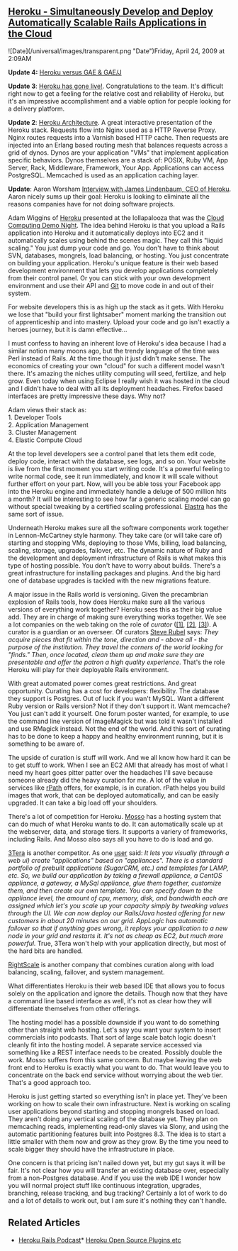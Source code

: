 ## [Heroku - Simultaneously Develop and Deploy Automatically Scalable Rails Applications in the Cloud](/blog/2009/4/24/heroku-simultaneously-develop-and-deploy-automatically-scala.html)

<div class="journal-entry-tag journal-entry-tag-post-title"><span class="posted-on">![Date](/universal/images/transparent.png "Date")Friday, April 24, 2009 at 2:09AM</span></div>

<div class="body">

**Update 4:** [Heroku versus GAE & GAE/J](http://rrees.wordpress.com/2009/10/08/heroku-versus-gae-gaej/)

[](http://rrees.wordpress.com/2009/10/08/heroku-versus-gae-gaej/)**Update 3**: [Heroku has gone live!](http://blog.heroku.com/archives/2009/4/24/commercial_launch). Congratulations to the team. It's difficult right now to get a feeling for the relative cost and reliability of Heroku, but it's an impressive accomplishment and a viable option for people looking for a delivery platform.

**Update 2**: [Heroku Architecture](http://heroku.com/how/architecture). A great interactive presentation of the Heroku stack. Requests flow into Nginx used as a HTTP Reverse Proxy. Nginx routes requests into a Varnish based HTTP cache. Then requests are injected into an Erlang based routing mesh that balances requests across a grid of dynos. Dynos are your application "VMs" that implement application specific behaviors. Dynos themselves are a stack of: POSIX, Ruby VM, App Server, Rack, Middleware, Framework, Your App. Applications can access PostgreSQL. Memcached is used as an application caching layer.

**Update**: Aaron Worsham [Interview with James Lindenbaum, CEO of Heroku](http://sazbean.com/2008/05/29/interview-with-james-lindenbaum-ceo-of-heroku/). Aaron nicely sums up their goal: Heroku is looking to eliminate all the reasons companies have for not doing software projects.

Adam Wiggins of [Heroku](http://heroku.com/) presented at the lollapalooza that was the [Cloud Computing Demo Night](http://web.meetup.com/66/calendar/7288280/). The idea behind Heroku is that you upload a Rails application into Heroku and it automatically deploys into EC2 and it automatically scales using behind the scenes magic. They call this "liquid scaling." You just dump your code and go. You don't have to think about SVN, databases, mongrels, load balancing, or hosting. You just concentrate on building your application. Heroku's unique feature is their web based development environment that lets you develop applications completely from their control panel. Or you can stick with your own development environment and use their API and [Git](http://git.or.cz/) to move code in and out of their system.  

For website developers this is as high up the stack as it gets. With Heroku we lose that "build your first lightsaber" moment marking the transition out of apprenticeship and into mastery. Upload your code and go isn't exactly a heroes journey, but it is damn effective...  

I must confess to having an inherent love of Heroku's idea because I had a similar notion many moons ago, but the trendy language of the time was Perl instead of Rails. At the time though it just didn't make sense. The economics of creating your own "cloud" for such a different model wasn't there. It's amazing the niches utility computing will seed, fertilize, and help grow. Even today when using Eclipse I really wish it was hosted in the cloud and I didn't have to deal with all its deployment headaches. Firefox based interfaces are pretty impressive these days. Why not?  

Adam views their stack as:  
1\. Developer Tools  
2\. Application Management  
3\. Cluster Management  
4\. Elastic Compute Cloud  

At the top level developers see a control panel that lets them edit code, deploy code, interact with the database, see logs, and so on. Your website is live from the first moment you start writing code. It's a powerful feeling to write normal code, see it run immediately, and know it will scale without further effort on your part. Now, will you be able toss your Facebook app into the Heroku engine and immediately handle a deluge of 500 million hits a month? It will be interesting to see how far a generic scaling model can go without special tweaking by a certified scaling professional. [Elastra](http://www.elastra.com/) has the same sort of issue.  

Underneath Heroku makes sure all the software components work together in Lennon-McCartney style harmony. They take care (or will take care of) starting and stopping VMs, deploying to those VMs, billing, load balancing, scaling, storage, upgrades, failover, etc. The dynamic nature of Ruby and the development and deployment infrastructure of Rails is what makes this type of hosting possible. You don't have to worry about builds. There's a great infrastructure for installing packages and plugins. And the big hard one of database upgrades is tackled with the new migrations feature.  

A major issue in the Rails world is versioning. Given the precambrian explosion of Rails tools, how does Heroku make sure all the various versions of everything work together? Heroku sees this as their big value add. They are in charge of making sure everything works together. We see a lot companies on the web taking on the role of _curator_ ([[1]](http://www.micropersuasion.com/2008/02/the-digital-cur.html), [[2]](http://connectivism.ca/blog/2007/08/networks_ecologies_and_curator.html), [[3]](http://www.cultureby.com/trilogy/2008/03/curator-birth-o.html)). A curator is a guardian or an overseer. Of curators [Steve Rubel](http://www.micropersuasion.com) says: _They acquire pieces that fit within the tone, direction and - above all - the purpose of the institution. They travel the corners of the world looking for "finds." Then, once located, clean them up and make sure they are presentable and offer the patron a high quality experience_. That's the role Heroku will play for their deployable Rails environment.  

With great automated power comes great restrictions. And great opportunity. Curating has a cost for developers: flexibility. The database they support is Postgres. Out of luck if you wan't MySQL. Want a different Ruby version or Rails version? Not if they don't support it. Want memcache? You just can't add it yourself. One forum poster wanted, for example, to use the command line version of ImageMagick but was told it wasn't installed and use RMagick instead. Not the end of the world. And this sort of curating has to be done to keep a happy and healthy environment running, but it is something to be aware of.  

The upside of curation is stuff will work. And we all know how hard it can be to get stuff to work. When I see an EC2 AMI that already has most of what I need my heart goes pitter patter over the headaches I'll save because someone already did the heavy curation for me. A lot of the value in services like [rPath](http://www.rpath.com) offers, for example, is in curation. rPath helps you build images that work, that can be deployed automatically, and can be easily upgraded. It can take a big load off your shoulders.  

There's a lot of competition for Heroku. [Mosso](http://www.mosso.com/) has a hosting system that can do much of what Heroku wants to do. It can automatically scale up at the webserver, data, and storage tiers. It supports a variery of frameworks, including Rails. And Mosso also says all you have to do is load and go.  

[3Tera](http://highscalability.com/should-you-build-your-next-website-using-3teras-grid-os) is another competitor. As one [user](http://developers.slashdot.org/comments.pl?sid=501678&cid=22883824) said: _It lets you visually (through a web ui) create "applications" based on "appliances". There is a standard portfolio of prebuilt applications (SugarCRM, etc.) and templates for LAMP, etc. So, we build our application by taking a firewall appliance, a CentOS appliance, a gateway, a MySql appliance, glue them together, customize them, and then create our own template. You can specify down to the appliance level, the amount of cpu, memory, disk, and bandwidth each are assigned which let's you scale up your capacity simply by tweaking values through the UI. We can now deploy our Rails/Java hosted offering for new customers in about 20 minutes on our grid. AppLogic has automatic failover so that if anything goes wrong, it reploys your application to a new node in your grid and restarts it. It's not as cheap as EC2, but much more powerful._ True, 3Tera won't help with your application directly, but most of the hard bits are handled.  

[RightScale](http://www.rightscale.com) is another company that combines curation along with load balancing, scaling, failover, and system management.  

What differentiates Heroku is their web based IDE that allows you to focus solely on the application and ignore the details. Though now that they have a command line based interface as well, it's not as clear how they will differentiate themselves from other offerings.  

The hosting model has a possible downside if you want to do something other than straight web hosting. Let's say you want your system to insert commercials into podcasts. That sort of large scale batch logic doesn't cleanly fit into the hosting model. A separate service accessed via something like a REST interface needs to be created. Possibly double the work. Mosso suffers from this same concern. But maybe leaving the web front end to Heroku is exactly what you want to do. That would leave you to concentrate on the back end service without worrying about the web tier. That's a good approach too.  

Heroku is just getting started so everything isn't in place yet. They've been working on how to scale their own infrastructure. Next is working on scaling user applications beyond starting and stopping mongrels based on load. They aren't doing any vertical scaling of the database yet. They plan on memcaching reads, implementing read-only slaves via Slony, and using the automatic partitioning features built into Postgres 8.3\. The idea is to start a little smaller with them now and grow as they grow. By the time you need to scale bigger they should have the infrastructure in place.  

One concern is that pricing isn't nailed down yet, but my gut says it will be fair. It's not clear how you will transfer an existing database over, especially from a non-Postgres database. And if you use the web IDE I wonder how you will normal project stuff like continuous integration, upgrades, branching, release tracking, and bug tracking? Certainly a lot of work to do and a lot of details to work out, but I am sure it's nothing they can't handle.

## Related Articles

*   [Heroku Rails Podcast](http://podcast.rubyonrails.org/programs/1/episodes/heroku)*   [Heroku Open Source Plugins etc](http://opensource.heroku.com/)</div>